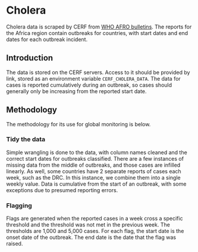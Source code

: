 # Cholera

Cholera data is scraped by CERF from
[WHO AFRO bulletins](https://www.afro.who.int/publications/outbreaks-and-emergencies-bulletin-week-8-13-19-february-2023-cloned).
The reports for the Africa region contain outbreaks for countries, with start
dates and end dates for each outbreak incident.

## Introduction

The data is stored on the CERF servers. Access to it should be provided by link,
stored as an environment variable `CERF_CHOLERA_DATA`. The data for cases is
reported cumulatively during an outbreak, so cases should generally only
be increasing from the reported start date.

## Methodology

The methodology for its use for global monitoring is below.

### Tidy the data

Simple wrangling is done to the data, with column names cleaned and the correct
start dates for outbreaks classified. There are a few instances of missing data
from the middle of outbreaks, and those cases are infilled linearly. As well,
some countries have 2 separate reports of cases each week, such as the DRC. In
this instance, we combine them into a single weekly value. Data is cumulative
from the start of an outbreak, with some exceptions due to presumed reporting
errors.

### Flagging

Flags are generated when the reported cases in a week cross a specific threshold
and the threshold was not met in the previous week. The thresholds are 1,000 and
5,000 cases. For each flag, the start date is the onset
date of the outbreak. The end date is the date that the flag was raised.
